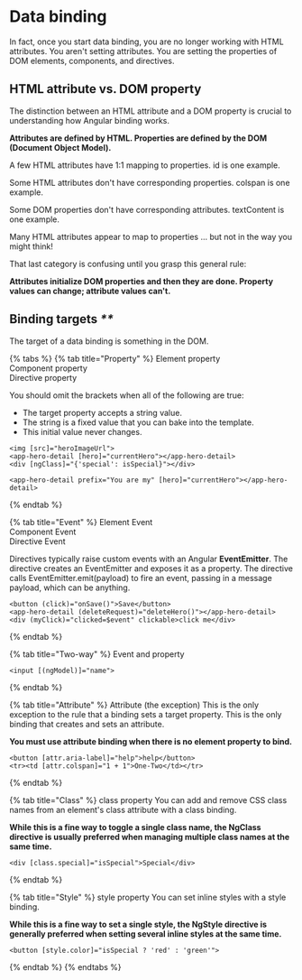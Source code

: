 # Data binding

In fact, once you start data binding, you are no longer working with HTML attributes. You aren't setting attributes. You are setting the properties of DOM elements, components, and directives.

## HTML attribute vs. DOM property

The distinction between an HTML attribute and a DOM property is crucial to understanding how Angular binding works.

**Attributes are defined by HTML. Properties are defined by the DOM (Document Object Model).**

A few HTML attributes have 1:1 mapping to properties. id is one example.

Some HTML attributes don't have corresponding properties. colspan is one example.

Some DOM properties don't have corresponding attributes. textContent is one example.

Many HTML attributes appear to map to properties ... but not in the way you might think!

That last category is confusing until you grasp this general rule:

**Attributes initialize DOM properties and then they are done. Property values can change; attribute values can't.**

## Binding targets _\*\*_

The target of a data binding is something in the DOM.

{% tabs %}
{% tab title="Property" %}
Element property\
Component property\
Directive property

You should omit the brackets when all of the following are true:

* The target property accepts a string value.
* The string is a fixed value that you can bake into the template.
* This initial value never changes.

```markup
<img [src]="heroImageUrl">
<app-hero-detail [hero]="currentHero"></app-hero-detail>
<div [ngClass]="{'special': isSpecial}"></div>

<app-hero-detail prefix="You are my" [hero]="currentHero"></app-hero-detail>
```
{% endtab %}

{% tab title="Event" %}
Element Event\
Component Event\
Directive Event

Directives typically raise custom events with an Angular **EventEmitter**. The directive creates an EventEmitter and exposes it as a property. The directive calls EventEmitter.emit(payload) to fire an event, passing in a message payload, which can be anything.

```markup
<button (click)="onSave()">Save</button>
<app-hero-detail (deleteRequest)="deleteHero()"></app-hero-detail>
<div (myClick)="clicked=$event" clickable>click me</div>
```
{% endtab %}

{% tab title="Two-way" %}
Event and property

```markup
<input [(ngModel)]="name">
```
{% endtab %}

{% tab title="Attribute" %}
Attribute (the exception) This is the only exception to the rule that a binding sets a target property. This is the only binding that creates and sets an attribute.

**You must use attribute binding when there is no element property to bind.**

```markup
<button [attr.aria-label]="help">help</button>
<tr><td [attr.colspan]="1 + 1">One-Two</td></tr>
```
{% endtab %}

{% tab title="Class" %}
class property You can add and remove CSS class names from an element's class attribute with a class binding.

**While this is a fine way to toggle a single class name, the NgClass directive is usually preferred when managing multiple class names at the same time.**

```markup
<div [class.special]="isSpecial">Special</div>
```
{% endtab %}

{% tab title="Style" %}
style property You can set inline styles with a style binding.

**While this is a fine way to set a single style, the NgStyle directive is generally preferred when setting several inline styles at the same time.**

```markup
<button [style.color]="isSpecial ? 'red' : 'green'">
```
{% endtab %}
{% endtabs %}
